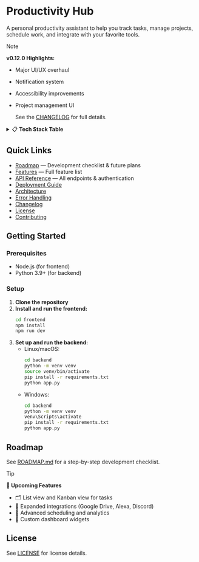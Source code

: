# Productivity Hub

A personal productivity assistant to help you track tasks, manage projects, schedule work, and integrate with your favorite tools.

> [!NOTE]
> **v0.12.0 Highlights:**
>
> - Major UI/UX overhaul
> - Notification system
> - Accessibility improvements
> - Project management UI
>
>   See the [CHANGELOG](./CHANGELOG.md) for full details.

<details>
<summary>📋 <strong>Tech Stack Table</strong></summary>

| Layer    | Technology               | Notes                    |
| -------- | ------------------------ | ------------------------ |
| Frontend | React (TypeScript)       | UI, routing, state       |
| Styling  | Tailwind CSS             | Utility-first CSS        |
| Backend  | Python (Flask)           | REST API, business logic |
| Database | SQLite                   | Easy setup, can migrate  |
| Auth     | Flask-Login, Flask-Dance | Basic & social login     |

</details>

## Quick Links

- [Roadmap](./ROADMAP.md) — Development checklist & future plans
- [Features](./FEATURES.md) — Full feature list
- [API Reference](./docs/API.md) — All endpoints & authentication
- [Deployment Guide](./DEPLOYMENT.md)
- [Architecture](./docs/architecture.md)
- [Error Handling](./docs/error-handling-system.md)
- [Changelog](./CHANGELOG.md)
- [License](./LICENSE)
- [Contributing](./CONTRIBUTING.md)

## Getting Started

### Prerequisites

- Node.js (for frontend)
- Python 3.9+ (for backend)

### Setup

1. **Clone the repository**
2. **Install and run the frontend:**
   ```sh
   cd frontend
   npm install
   npm run dev
   ```
3. **Set up and run the backend:**
   - Linux/macOS:
     ```sh
     cd backend
     python -m venv venv
     source venv/bin/activate
     pip install -r requirements.txt
     python app.py
     ```
   - Windows:
     ```sh
     cd backend
     python -m venv venv
     venv\Scripts\activate
     pip install -r requirements.txt
     python app.py
     ```

## Roadmap

See [ROADMAP.md](./ROADMAP.md) for a step-by-step development checklist.

> [!TIP]
> **🚀 Upcoming Features**
>
> - 🗂️ List view and Kanban view for tasks
> - 🔗 Expanded integrations (Google Drive, Alexa, Discord)
> - 📅 Advanced scheduling and analytics
> - 🧩 Custom dashboard widgets

## License

See [LICENSE](./LICENSE) for license details.
